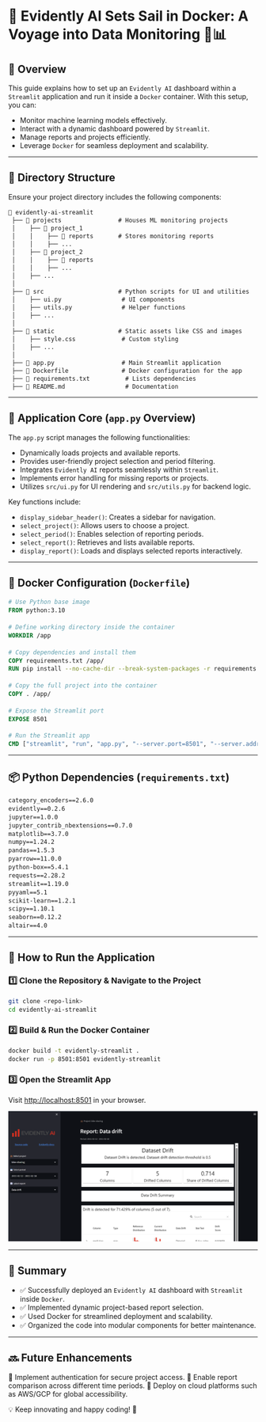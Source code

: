 # 🚢 Evidently AI Sets Sail in Docker: A Voyage into Data Monitoring 🐳📊

## 📌 Overview

This guide explains how to set up an `Evidently AI` dashboard within a `Streamlit` application and run it inside a `Docker` container. With this setup, you can:

- Monitor machine learning models effectively.
- Interact with a dynamic dashboard powered by `Streamlit`.
- Manage reports and projects efficiently.
- Leverage `Docker` for seamless deployment and scalability.

---

## 📂 Directory Structure

Ensure your project directory includes the following components:

```
📁 evidently-ai-streamlit
 ├── 📂 projects                # Houses ML monitoring projects
 │    ├── 📂 project_1
 │    │    ├── 📂 reports       # Stores monitoring reports
 │    │    ├── ...
 │    ├── 📂 project_2
 │    │    ├── 📂 reports
 │    │    ├── ...
 │    ├── ...
 │
 ├── 📂 src                     # Python scripts for UI and utilities
 │    ├── ui.py                 # UI components
 │    ├── utils.py              # Helper functions
 │    ├── ...
 │
 ├── 📂 static                  # Static assets like CSS and images
 │    ├── style.css             # Custom styling
 │    ├── ...
 │
 ├── 📄 app.py                   # Main Streamlit application
 ├── 📄 Dockerfile               # Docker configuration for the app
 ├── 📄 requirements.txt          # Lists dependencies
 ├── 📄 README.md                 # Documentation
```

---

## 📝 Application Core (`app.py` Overview)

The `app.py` script manages the following functionalities:

- Dynamically loads projects and available reports.
- Provides user-friendly project selection and period filtering.
- Integrates `Evidently AI` reports seamlessly within `Streamlit`.
- Implements error handling for missing reports or projects.
- Utilizes `src/ui.py` for UI rendering and `src/utils.py` for backend logic.

Key functions include:

- `display_sidebar_header()`: Creates a sidebar for navigation.
- `select_project()`: Allows users to choose a project.
- `select_period()`: Enables selection of reporting periods.
- `select_report()`: Retrieves and lists available reports.
- `display_report()`: Loads and displays selected reports interactively.

---

## 🐳 Docker Configuration (`Dockerfile`)

```dockerfile
# Use Python base image
FROM python:3.10

# Define working directory inside the container
WORKDIR /app

# Copy dependencies and install them
COPY requirements.txt /app/
RUN pip install --no-cache-dir --break-system-packages -r requirements.txt

# Copy the full project into the container
COPY . /app/

# Expose the Streamlit port
EXPOSE 8501

# Run the Streamlit app
CMD ["streamlit", "run", "app.py", "--server.port=8501", "--server.address=0.0.0.0"]
```

---

## 📦 Python Dependencies (`requirements.txt`)

```txt
category_encoders==2.6.0
evidently==0.2.6
jupyter==1.0.0
jupyter_contrib_nbextensions==0.7.0
matplotlib==3.7.0
numpy==1.24.2
pandas==1.5.3
pyarrow==11.0.0
python-box==5.4.1
requests==2.28.2
streamlit==1.19.0
pyyaml==5.1
scikit-learn==1.2.1
scipy==1.10.1
seaborn==0.12.2
altair==4.0
```

---

## 🚀 How to Run the Application

### 1️⃣ Clone the Repository & Navigate to the Project

```sh
git clone <repo-link>
cd evidently-ai-streamlit
```

### 2️⃣ Build & Run the Docker Container

```sh
docker build -t evidently-streamlit .
docker run -p 8501:8501 evidently-streamlit
```

### 3️⃣ Open the Streamlit App

Visit [http://localhost:8501](http://localhost:8501) in your browser.

![Streamlit Dashboard](https://github.com/Tanmay-hue/Docker-Experiments/blob/main/8.%20Evidently%20AI%20Sets%20Sail%20in%20Docker/image.png)

---

## 🎯 Summary

- ✅ Successfully deployed an `Evidently AI` dashboard with `Streamlit` inside `Docker`.
- ✅ Implemented dynamic project-based report selection.
- ✅ Used Docker for streamlined deployment and scalability.
- ✅ Organized the code into modular components for better maintenance.

---

## 🔜 Future Enhancements

🔹 Implement authentication for secure project access.
🔹 Enable report comparison across different time periods.
🔹 Deploy on cloud platforms such as AWS/GCP for global accessibility.

💡 Keep innovating and happy coding! 🚀


